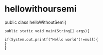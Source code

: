 # hellowithoursemi
public class helloWithoutSemi{
    
    public static void main(String[] args){
        
    if(System.out.printf("Hello world")!=null){
    }
    }
